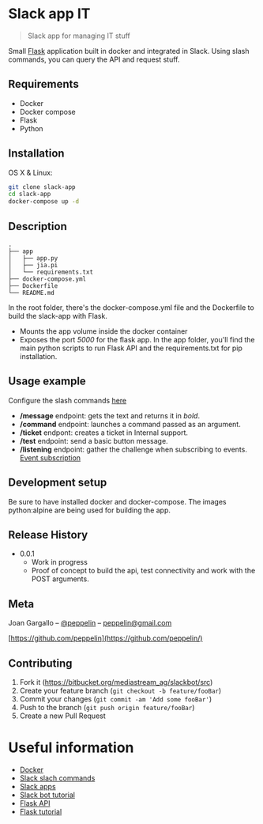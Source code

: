 # Slack app IT
>Slack app for managing IT stuff

Small [Flask](http://flask.pocoo.org/) application built in docker and integrated in Slack. Using slash commands, you can query the API and request stuff.

## Requirements
* Docker
* Docker compose
* Flask
* Python

## Installation

OS X & Linux:

```sh
git clone slack-app
cd slack-app
docker-compose up -d
```

## Description

```
.
├── app
│   ├── app.py
│   ├── jia.pi
│   └── requirements.txt
├── docker-compose.yml
├── Dockerfile
└── README.md
```

In the root folder, there's the docker-compose.yml file and the Dockerfile to build the slack-app with Flask.
* Mounts the app volume inside the docker container
* Exposes the port *5000* for the flask app.
In the app folder, you'll find the main python scripts to run Flask API and the requirements.txt for pip installation.

## Usage example

Configure the slash commands [here](https://api.slack.com/slash-commands)

* **/message** endpoint: gets the text and returns it in *bold*.
* **/command** endpoint: launches a command passed as an argument.
* **/ticket** endpont: creates a ticket in Internal support.
* **/test** endpoint: send a basic button message.
* **/listening** endpoint: gather the challenge when subscribing to events. [Event subscription](https://api.slack.com/events/url_verification)

## Development setup

Be sure to have installed docker and docker-compose.
The images python:alpine are being used for building the app.

## Release History

* 0.0.1
    * Work in progress
    * Proof of concept to build the api, test connectivity and work with the POST arguments.

## Meta

Joan Gargallo – [@peppelin](https://twitter.com/peppelin) – peppelin@gmail.com

[https://github.com/peppelin](https://github.com/peppelin/)

## Contributing

1. Fork it (https://bitbucket.org/mediastream_ag/slackbot/src)
2. Create your feature branch (`git checkout -b feature/fooBar`)
3. Commit your changes (`git commit -am 'Add some fooBar'`)
4. Push to the branch (`git push origin feature/fooBar`)
5. Create a new Pull Request

# Useful information
* [Docker](https://www.docker.com/)
* [Slack slach commands](https://api.slack.com/slash-commands)
* [Slack apps](https://api.slack.com/slack-apps)
* [Slack bot tutorial](https://github.com/slackapi/Slack-Python-Onboarding-Tutorial)
* [Flask API](http://flask.pocoo.org/docs/1.0/api/)
* [Flask tutorial](https://www.patricksoftwareblog.com/steps-for-starting-a-new-flask-project-using-python3/)

<!-- Markdown link & img dfn's -->
